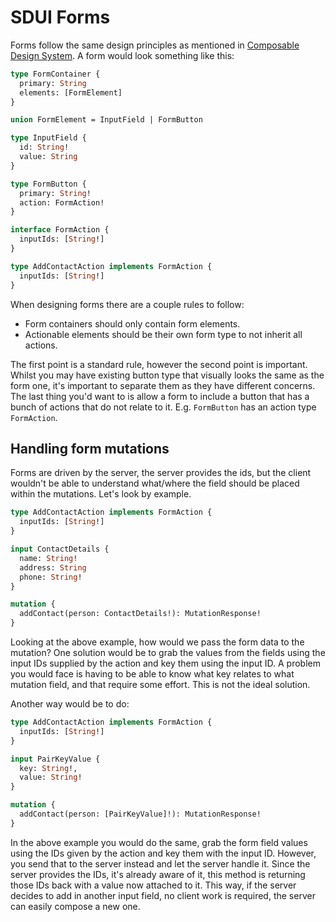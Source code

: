 # SDUI Forms

Forms follow the same design principles as mentioned in [Composable Design System](./composable-design.md). A form would look something like this:

```graphql
type FormContainer {
  primary: String
  elements: [FormElement]
}

union FormElement = InputField | FormButton

type InputField {
  id: String!
  value: String
}

type FormButton {
  primary: String!
  action: FormAction!
}

interface FormAction {
  inputIds: [String!]
}

type AddContactAction implements FormAction {
  inputIds: [String!]
}
```

When designing forms there are a couple rules to follow:

- Form containers should only contain form elements.
- Actionable elements should be their own form type to not inherit all actions.

The first point is a standard rule, however the second point is important. Whilst you may have existing button type that visually looks the same as the form one, it's important to separate them as they have different concerns. The last thing you'd want to is allow a form to include a button that has a bunch of actions that do not relate to it. E.g. `FormButton` has an action type `FormAction`.

## Handling form mutations

Forms are driven by the server, the server provides the ids, but the client wouldn't be able to understand what/where the field should be placed within the mutations. Let's look by example.

```graphql
type AddContactAction implements FormAction {
  inputIds: [String!]
}

input ContactDetails {
  name: String!
  address: String
  phone: String!
}

mutation {
  addContact(person: ContactDetails!): MutationResponse!
}
```

Looking at the above example, how would we pass the form data to the mutation? One solution would be to grab the values from the fields using the input IDs supplied by the action and key them using the input ID. A problem you would face is having to be able to know what key relates to what mutation field, and that require some effort. This is not the ideal solution.

Another way would be to do:

```graphql
type AddContactAction implements FormAction {
  inputIds: [String!]
}

input PairKeyValue {
  key: String!,
  value: String!
}

mutation {
  addContact(person: [PairKeyValue]!): MutationResponse!
}
```

In the above example you would do the same, grab the form field values using the IDs given by the action and key them with the input ID. However, you send that to the server instead and let the server handle it. Since the server provides the IDs, it's already aware of it, this method is returning those IDs back with a value now attached to it. This way, if the server decides to add in another input field, no client work is required, the server can easily compose a new one.